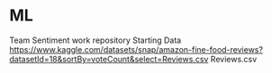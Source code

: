 # ML
Team Sentiment work repository
Starting Data
https://www.kaggle.com/datasets/snap/amazon-fine-food-reviews?datasetId=18&sortBy=voteCount&select=Reviews.csv
Reviews.csv
